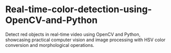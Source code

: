 # Real-time-color-detection-using-OpenCV-and-Python
Detect red objects in real-time video using OpenCV and Python, showcasing practical computer vision and image processing with HSV color conversion and morphological operations.
